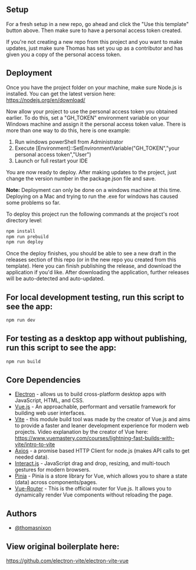 ## Setup

For a fresh setup in a new repo, go ahead and click the "Use this template" button above. Then make sure to have a personal access token created. 

If you're not creating a new repo from this project and you want to make updates, just make sure Thomas has set you up as a contributor and has given you a copy of the personal access token.

## Deployment

Once you have the project folder on your machine, make sure Node.js is installed. You can get the latest version here: https://nodejs.org/en/download/

Now allow your project to use the personal access token you obtained earlier. To do this, set a "GH_TOKEN" environment variable on your Windows machine and assign it the personal access token value. There is more than one way to do this, here is one example:
  1. Run windows powerShell from Administrator
  2. Execute [Environment]::SetEnvironmentVariable("GH_TOKEN","your personal access token","User")
  3. Launch or full restart your IDE

You are now ready to deploy. After making updates to the project, just change the version number in the package.json file and save.

**Note:** Deployment can only be done on a windows machine at this time. Deploying on a Mac and trying to run the .exe for windows has caused some problems so far.

To deploy this project run the following commands at the project's root directory level:

```bash
npm install
npm run prebuild
npm run deploy
```
Once the deploy finishes, you should be able to see a new draft in the releases section of this repo (or in the new repo you created from this template). Here you can finish publishing the release, and download the application if you'd like. After downloading the application, further releases will be auto-detected and auto-updated.

## For local development testing, run this script to see the app:

```bash
npm run dev
```

## For testing as a desktop app without publishing, run this script to see the app:

```bash
npm run build
```

## Core Dependencies

- [Electron](https://www.electronjs.org/) - allows us to build cross-platform desktop apps with JavaScript, HTML, and CSS.
- [Vue.js](https://vuejs.org/) - An approachable, performant and versatile framework for building web user interfaces.
- [Vite](https://vitejs.dev/) - this module build tool was made by the creator of Vue.js and aims to provide a faster and leaner development experience for modern web projects. Video explanation by the creator of Vue here: https://www.vuemastery.com/courses/lightning-fast-builds-with-vite/intro-to-vite
- [Axios](https://axios-http.com/docs/intro) - a promise based HTTP Client for node.js (makes API calls to get needed data).
- [Interact.js](https://interactjs.io/) - JavaScript drag and drop, resizing, and multi-touch gestures for modern browsers.
- [Pinia](https://pinia.vuejs.org/) - Pinia is a store library for Vue, which allows you to share a state (data) across components/pages. 
- [Vue-Router](https://router.vuejs.org/) - This is the official router for Vue.js. It allows you to dynamically render Vue components without reloading the page.


## Authors

- [@thomasnixon](https://www.github.com/thomasNGrayTv)


## View original boilerplate here:
https://github.com/electron-vite/electron-vite-vue
